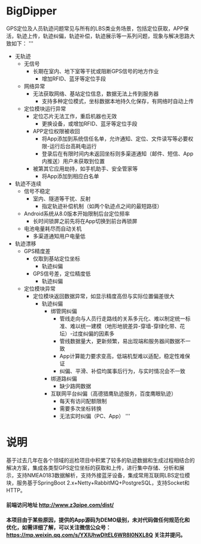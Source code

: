 # BigDipper
GPS定位及人员轨迹问题常见与所有的LBS类业务场景，包括定位获取，APP保活，轨迹上传，轨迹纠偏，轨迹补偿，轨迹展示等一系列问题，现象与解决思路大致如下：
 '''
- 无轨迹
  - 无信号
    - 长期在室内、地下室等干扰或阻断GPS信号的地方作业
      - 增加RFID、蓝牙等定位手段
  - 网络异常
    - 无法获取网络、基站定位信息，数据无法上传到服务器
      - 支持多种定位模式，坐标数据本地持久化保存，有网络时自动上传
  - 定位模块运行异常
    - 定位芯片无法工作，重启机器也无效
      - 更换设备，或增加RFID、蓝牙等定位手段
    - APP定位权限被收回
      - 将App添加到系统信任名单，允许通知、定位、文件读写等必要权限-运行后台高耗电运行
      - 登录后在有限时间内未返回坐标则多渠道通知（邮件、短信、App内推送）用户未获取到位置
    - 被第其它应用劫持，如手机助手、安全管家等
      - 将App添加到相应白名单
- 轨迹不连续
  - 信号不稳定
    - 室内、隧道等干扰、反射
      - 指定轨迹补偿机制（如两个轨迹点之间的最短路径）
  - Android系统从8.0版本开始限制后台定位频率
    - 长时间锁屏之前先将在App切换到前台再锁屏
  - 电池电量耗尽而自动关机
    - 多渠道通知用户电量低
- 轨迹漂移
  - GPS精度差
    - 仅取到基站定位坐标
      - 轨迹纠偏
    - GPS信号差，定位精度低
      - 轨迹纠偏
  - 定位模块异常
    - 定位模块返回数据异常，如显示精度高但与实际位置偏差很大
      - 轨迹纠偏
        - 绑管网纠偏
          - 管线走向与人员行走路线的关系多元化、难以制定统一标准、难以统一建模（地形地貌差异-穿墙-穿绿化带、花坛）-过度纠偏的因素多
          - 管线数据量大，更新频繁，易出现端和服务器间数据不一致
          - App计算能力要求变高，低端机型难以适配，稳定性难保证
          - 纠偏、平滑、补偿均属事后行为，与实时情况会不一致
        - 绑道路纠偏
          - 缺少路网数据
        - 互联网平台纠偏（高德猎鹰轨迹服务，百度鹰眼轨迹）
          - 每天有访问配额限制
          - 需要多次坐标转换
          - 无法实时纠偏（PC、App）
'''
            
# 说明
基于过去几年在各个领域的巡检项目中积累了较多的轨迹数据和生成过程相结合的解决方案，集成各类型GPS定位坐标的获取和上传，进行集中存储、分析和展示，支持NMEA0183数据解析，支持外接蓝牙设备，集成常用互联网LBS定位模块，服务基于SpringBoot 2.x+Netty+RabbitMQ+PostgreSQL，支持Socket和HTTP。
#### 前端访问地址 http://www.z3pipe.com/dist/ 
#### 本项目由于某些原因，提供的App源码为DEMO级别，未对代码做任何规范化和优化，如需详细了解，可以关注微信公众号：https://mp.weixin.qq.com/s/YXlUhwDltEL6WR8l0NXL8Q  关注并提问。
